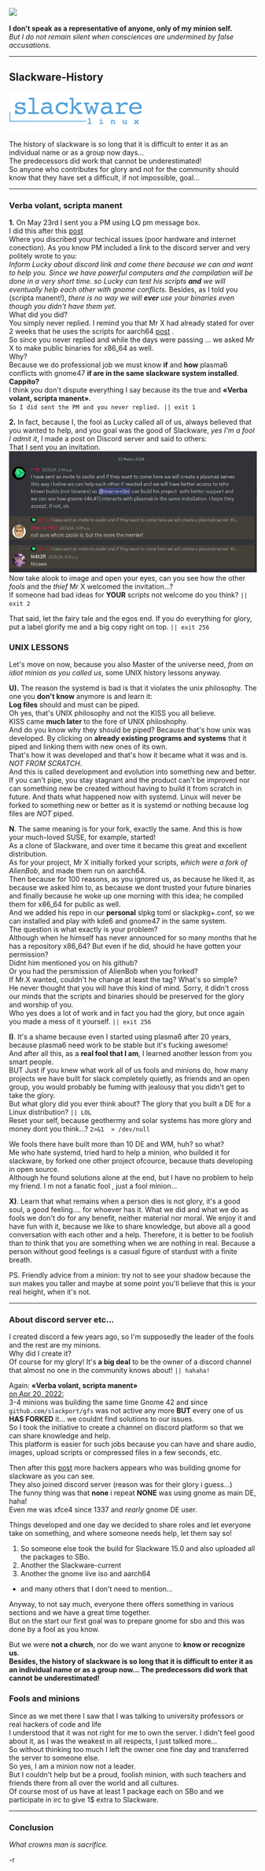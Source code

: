 ![](./images/gfs-logo.ico)

**I don't speak as a representative of anyone, only of my minion self.**<br>
*But I do not remain silent when consciences are undermined by false accusations.*

---

## Slackware-History

![](./images/slackware_logo_med.png)

The history of slackware is so long that it is difficult to enter it as an individual name or as a group now days...<br>
The predecessors did work that cannot be underestimated!<br>
So anyone who contributes for glory and not for the community should know that they have set a difficult, if not impossible, goal...


---

### Verba volant, scripta manent

**1.**  Οn May 23rd I sent you a PM using LQ pm message box.<br>
I did this after this [post](https://www.linuxquestions.org/questions/slackware-14/building-the-plasma6-for-slackware-current-in-the-ktown-style-a-build-based-on-the-alienbob%27s-ktown-4175735773/page7.html#post6503292)<br> Where you discribed your techical issues (poor hardware and internet conection).
As you know PM included a link to the discord server and very politely wrote to you:<br>
*Inform Lucky about discord link and come there because we can and want to help you. Since we have powerful computers and the compilation will be done in a very short time. so Lucky can test his scripts **and** we will eventually help each other with gnome conflicts.* Besides, as I told you (scripta manent!), *there is no way we will **ever** use your binaries even though you didn't have them yet.*<br>
What did you did?<br>
You simply never replied. I remind you that Mr X had already stated for over 2 weeks that he uses the scripts for aarch64 [post](https://www.linuxquestions.org/questions/slackware-14/building-the-plasma6-for-slackware-current-in-the-ktown-style-a-build-based-on-the-alienbob%27s-ktown-4175735773/page2.html#post6500272) .<br>
So since you never replied and while the days were passing ... we asked Mr X to make public binaries for x86_64 as well. <br>
Why? <br>
Because we do professional job we must know **if** and **how** plasma6 conflicts with gnome47 **if are in the same slackware system installed**.<br>
**Cappito?**<br>
I think you don't dispute everything I say because its the true and **«Verba volant, scripta manent»**. <br>
`So I did sent the PM and you never replied. || exit 1`

**2.** In fact, because I, the fool as Lucky called all of us, always believed that you wanted to help, and you goal was the good of Slackware, *yes I'm a fool I admit it*, I made a post on Discord server and said to others: <br>
That I sent you an invitation. ![scripta manent](./images/scripta-manent.png) <br> Now take alook to image and open your eyes, can you see how the other *fools* and the *thief* Mr X welcomed the invitation...? <br>
 If someone had bad ideas for **YOUR** scripts not welcome do you think?
 `|| exit 2`<br>

That said, let the fairy tale and the egos end. If you do everything for glory, put a label glorify me and a big copy right on top. `|| exit 256`

### UNIX LESSONS

Let's move on now, because you also Master of the universe need, *from an idiot minion as you called us*, some UNIX history lessons anyway.

**U).**  The reason the systemd is bad is that it violates the unix philosophy. The one you **don't know** anymore is and learn it: <br>
**Log files** should and must can be piped.<br>
Oh yes, that's UNIX philosophy and not the KISS you all believe.<br>
KISS came **much later** to the fore of UNIX philoshophy.<br>
And do you know why they should be piped? Because that's how unix was developed. By clicking on **already existing programs and systems** that it piped and linking them with new ones of its own.<br>
That's how it was developed and that's how it became what it was and is. <br>
*NOT FROM SCRATCH*.<br>
And this is called development and evolution into something new and better.<br>
 If you can't pipe, you stay stagnant and the product can't be improved nor can something new be created without having to build it from scratch in future. And thats what happened now with systemd. Linux will never be forked to something new or better as it is systemd or nothing because log files are *NOT* piped.

**N**. The same meaning is for your fork, exactly the same. And this is how your much-loved SUSE, for example, started!<br>
As a clone of Slackware, and over time it became this great and excellent distribution.<br>
As for your project, Mr X initially forked your scripts, *which were a fork of AlienBob*, and made them run on aarch64.<br>
Then because for 100 reasons, as you ignored us, as because he liked it, as because we asked him to, as because we dont trusted your future binaries and finally because he woke up one morning with this idea; he compiled them for x86_64 for public as well.<br>
And we added his repo in our **personal** slpkg toml or slackpkg+.conf, so we can installed and play with kde6 and gnome47 in the same system.<br>
The question is what exactly is your problem?<br>
Although when he himself has never announced for so many months that he has a repository x86_64? But even if he did, should he have gotten your permission?<br>
Didnt him mentioned you on his github?<br>
Or you had the persmission of AlienBob when you forked?<br>
If Mr.X wanted, couldn't he change at least the tag? What's so simple?<br>
He never thought that you will have this kind of mind. Sorry, it didn't cross our minds that the scripts and binaries should be preserved for the glory and worship of you.<br>
Who yes does a lot of work and in fact you had the glory, but once again you made a mess of it yourself. `|| exit 256`

**I)**. It's a shame because even I started using plasma6 after 20 years, because plasma6 need work to be stable but it's fucking awesome!<br>
And after all this, as a **real fool that I am**, I learned another lesson from you smart people.<br> BUT Just if you knew what work all of us fools and minions  do, how many projects we have built for slack completely quietly, as friends and an open group, you would probably be fuming with jealousy that you didn't get to take the glory.<br>
But what glory did you ever think about? The glory that you built a DE for a Linux distribution? `|| LOL`<br>
Reset your self, because geothermy and solar systems has more glory and money dont you think...? `2>&1  > /dev/null` <br>

We fools there have built more than 10 DE and WM, huh? so what?<br>
Me who hate systemd, tried hard to help a minion, who builded it for slackware, by forked one other project ofcource, because thats developing in open source.<br> Although he found solutions alone at the end, but I have no problem to help my friend. I m not a fanatic fool , just a fool minion...

**X)**. Learn that what remains when a person dies is not glory, it's a good soul, a good feeling.... for whoever has it.
What we did and what we do as fools we don't do for any benefit, neither material nor moral. We enjoy it and have fun with it, because we like to share knowledge, but above all a good conversation with each other and a help. Therefore, it is better to be foolish than to think that you are something when we are nothing in real. Because a person without good feelings is a casual figure of stardust with a finite breath.


PS. Friendly advice from a minion: try not to see your shadow because the sun makes you taller and maybe at some point you'll believe that this is your real height, when it's not.

---


### About discord server etc...

I created discord a few years ago, so I'm supposedly the leader of the fools and the rest are my minions.<br>
Why did I create it?<br>
Of course for my glory! It's **a big deal** to be the owner of a discord channel that almost no one in the community knows about! `|| hahaha!`<br>

Again: **«Verba volant, scripta manent»**<br>
[on Apr 20, 2022:](https://github.com/slackport/gfs/issues/8#issuecomment-1103574545) <br>
3-4 minions was building the same time Gnome 42 and since `github.com/slackport/gfs` was not active any more **BUT** every one of us **HAS FORKED** it... we couldnt find solutions to our issues.<br>
So I took the initiative to create a channel on discord platform so that we can share knowledge and help.<br>
This platform is easier for such jobs because you can have and share audio, images, upload scripts or compressed files in a few seconds, etc.<br>

Then after this [post](https://www.linuxquestions.org/questions/slackware-14/i-hope-slackers-like-this-video-no-matter-what-de-use-4175710204/) 
more hackers appears who was building gnome for slackware as you can see.<br> They also joined discord server (reason was for their glory i guess...)<br>
The funny thing was that **none** i repeat **NONE** was using gnome as main DE, haha! <br>
Even me was xfce4 since 1337 and *rearly* gnome DE user.<br>

Things developed and οne day we decided to share roles and let everyone take on something, and where someone needs help, let them say so!<br>
1. So someone else took the build for Slackware 15.0 and also uploaded all the packages to SBo. 
2. Another the Slackware-current
3. Another the gnome live iso and aarch64 <br>
 - and many others that I don't need to mention...<br>

Anyway, to not say much, everyone there offers something in various sections and we have a great time together.<br>
But on the start our first goal was to prepare gnome for sbo and this was done by a fool as you know.

But we were **not a church**, nor do we want anyone to **know or recognize us**. <br>
**Besides, the history of slackware is so long that it is difficult to enter it as an individual name or as a group now... The predecessors did work that cannot be underestimated!**<br>

### Fools and minions

Since as we met there I saw that I was talking to university professors or real hackers of code and life<br>
I understood that it was not right for me to own the server. I didn't feel good about it, as I was the weakest in all respects, I just talked more...<br>
So without thinking too much I left the owner one fine day and transferred the server to someone else.<br>
So yes, I am a minion now not a leader.<br>
But I couldn't help but be a proud, foolish minion, with such teachers and friends there from all over the world and all cultures.<br>
Of course most of us have at least 1 package each on SBo and we participate in irc to give 1$ extra to Slackware.<br>


---

### Conclusion

*What crowns man is sacrifice.*
<p>
-r



